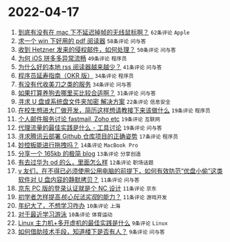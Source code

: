 # 2022-04-17

1. [到底有没有在 mac 下不延迟掉帧的无线鼠标啊？](https://www.v2ex.com/t/847445) `62条评论` `Apple`
1. [求一个 win 下好用的 pdf 阅读器](https://www.v2ex.com/t/847433) `58条评论` `问与答`
1. [收到 Hetzner 发来的侵权邮件，如何处理？](https://www.v2ex.com/t/847456) `50条评论` `问与答`
1. [为何 iOS 拼多多异常流畅](https://www.v2ex.com/t/847440) `49条评论` `程序员`
1. [为什么好的本地 rss 阅读器越来越少？](https://www.v2ex.com/t/847435) `41条评论` `问与答`
1. [程序员延寿指南（OKR 版）](https://www.v2ex.com/t/847490) `34条评论` `程序员`
1. [有没有代收美刀之类的服务](https://www.v2ex.com/t/847495) `34条评论` `问与答`
1. [如果打算养狗去哪里买比较合适啊？](https://www.v2ex.com/t/847432) `31条评论` `问与答`
1. [寻求 U 盘或系统盘文件夹加密 解决方案](https://www.v2ex.com/t/847500) `22条评论` `信息安全`
1. [在校生想进大厂做开发，简历这样想请教接下来该做什么](https://www.v2ex.com/t/847508) `19条评论` `程序员`
1. [个人邮件服务讨论 fastmail, Zoho etc](https://www.v2ex.com/t/847503) `19条评论` `互联网`
1. [代理流量的最佳实践是什么 - 工具讨论](https://www.v2ex.com/t/847446) `19条评论` `问与答`
1. [寻求腾讯云部署 Github 仓库项目的正确姿势](https://www.v2ex.com/t/847526) `17条评论` `程序员`
1. [妙控板能进行拖拽吗？](https://www.v2ex.com/t/847509) `14条评论` `MacBook Pro`
1. [分享一个 165kb 的极简 blog](https://www.v2ex.com/t/847442) `13条评论` `分享创造`
1. [有去过华为 od 的么，里面怎么样](https://www.v2ex.com/t/847441) `12条评论` `职场话题`
1. [v 友们，在不得已必须使用公用电脑的前提下，如何有效防范“优盘小偷”这类软件对 U 盘内容的静默拷贝？](https://www.v2ex.com/t/847532) `11条评论` `问与答`
1. [京东 PC 版的登录认证就是个 NC 设计](https://www.v2ex.com/t/847455) `11条评论` `京东`
1. [初学者怎样提高*核心玩法实现*的能力？](https://www.v2ex.com/t/847454) `11条评论` `游戏开发`
1. [年纪大了，不想学习咋办](https://www.v2ex.com/t/847537) `10条评论` `上海`
1. [对于最近学习游泳](https://www.v2ex.com/t/847439) `10条评论` `体育运动`
1. [Linux 主力机+多开虚机的最佳实践是什么](https://www.v2ex.com/t/847541) `9条评论` `Linux`
1. [如何借助技术手段，知道楼下是否有人？](https://www.v2ex.com/t/847534) `9条评论` `问与答`
